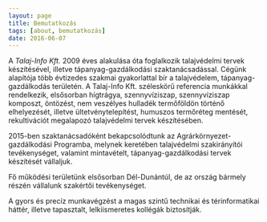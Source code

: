 ```yaml
---
layout: page
title: Bemutatkozás
tags: [about, bemutatkozás]
date: 2016-06-07
---
```


A *Talaj-Info Kft.* 2009 éves alakulása óta foglalkozik talajvédelmi tervek készítésével, illetve tápanyag-gazdálkodási szaktanácsadással. Cégünk alapítója több évtizedes szakmai gyakorlattal bír a talajvédelem, tápanyag-gazdálkodás területén. A Talaj-Info Kft. széleskörű referencia munkákkal rendelkezik, elsősorban hígtrágya, szennyvíziszap, szennyvíziszap komposzt, öntözést, nem veszélyes hulladék termőföldön történő elhelyezését, illetve ültetvénytelepítést, humuszos termőréteg mentését, rekultivációt megalapozó talajvédelmi tervek készítésében.

2015-ben szaktanácsadóként bekapcsolódtunk az Agrárkörnyezet-gazdálkodási Programba, melynek keretében talajvédelmi szakirányítói tevékenységet, valamint mintavételt, tápanyag-gazdálkodási tervek készítését vállaljuk.

Fő működési területünk elsősorban Dél-Dunántúl, de az ország bármely részén vállalunk szakértői tevékenységet.

A gyors és precíz munkavégzést a magas szintű technikai és térinformatikai háttér, illetve tapasztalt, lelkiismeretes kollégák biztosítják.
